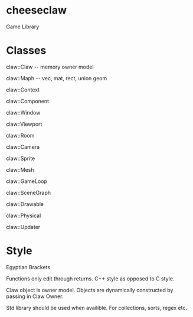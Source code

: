 # cheeseclaw
Game Library

# Classes

claw::Claw -- memory owner model

claw::Maph   --  vec, mat, rect, union geom

claw::Context

claw::Component

claw::Window

claw::Viewport

claw::Room

claw::Camera

claw::Sprite

claw::Mesh

claw::GameLoop

claw::SceneGraph

claw::Drawable

claw::Physical

claw::Updater

# Style

Egyptian Brackets

Functions only edit through returns. C++ style as opposed to C style.

Claw object is owner model. Objects are dynamically constructed by passing in Claw Owner.

Std library should be used when availible. For collections, sorts, regex etc.


